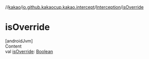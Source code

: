 //[kakao](../../../index.md)/[io.github.kakaocup.kakao.intercept](../index.md)/[Interception](index.md)/[isOverride](is-override.md)



# isOverride  
[androidJvm]  
Content  
val [isOverride](is-override.md): [Boolean](https://kotlinlang.org/api/latest/jvm/stdlib/kotlin/-boolean/index.html)  



